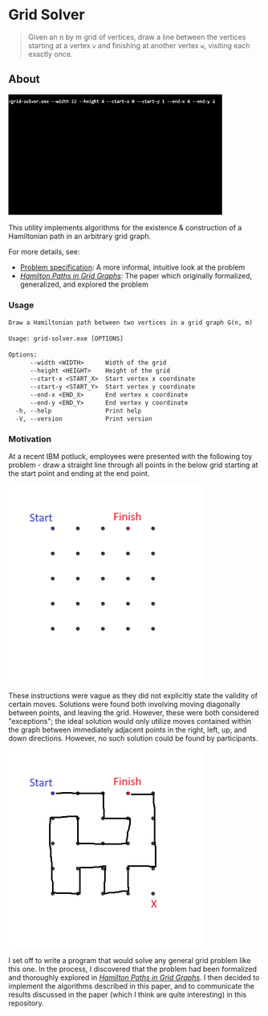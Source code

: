 # Grid Solver

> Given an n by m grid of vertices, draw a line between the vertices starting at a vertex `v` and finishing at another vertex `w`, visiting each exactly once.

## About

![CLI Usage](img/cli-usage.gif)

This utility implements algorithms for the existence & construction of a Hamiltonian path in an arbitrary grid graph.

For more details, see:
- [Problem specification](doc/problem-specification.md): A more informal, intuitive look at the problem
- [_Hamilton Paths in Grid Graphs_](https://www.researchgate.net/publication/220616693_Hamilton_Paths_in_Grid_Graphs): The paper which originally formalized, generalized, and explored the problem

### Usage

```
Draw a Hamiltonian path between two vertices in a grid graph G(n, m)

Usage: grid-solver.exe [OPTIONS]

Options:
      --width <WIDTH>      Width of the grid
      --height <HEIGHT>    Height of the grid
      --start-x <START_X>  Start vertex x coordinate
      --start-y <START_Y>  Start vertex y coordinate
      --end-x <END_X>      End vertex x coordinate
      --end-y <END_Y>      End vertex y coordinate
  -h, --help               Print help
  -V, --version            Print version
```

### Motivation

At a recent IBM potluck, employees were presented with the following toy problem - draw a straight line through all points in the below grid starting at the start point and ending at the end point.

![blank-grid](img/blank-grid.png)

These instructions were vague as they did not explicitly state the validity of certain moves.  Solutions were found both involving moving diagonally between points, and leaving the grid.  However, these were both considered "exceptions"; the ideal solution would only utilize moves contained within the graph between immediately adjacent points in the right, left, up, and down directions.  However, no such solution could be found by participants.

![failed-attempt](img/bad-attempt.png)

I set off to write a program that would solve any general grid problem like this one.  In the process, I discovered that the problem had been formalized and thoroughly explored in [_Hamilton Paths in Grid Graphs_](https://www.researchgate.net/publication/220616693_Hamilton_Paths_in_Grid_Graphs).  I then decided to implement the algorithms described in this paper, and to communicate the results discussed in the paper (which I think are quite interesting) in this repository.